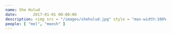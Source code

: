 ```yaml
---
name: She Hulud
date:       2017-01-01 00:00:00
description: <img src = "/images/shehulud.jpg" style = "max-width:100%;" />
people: [ "mel", "meesh" ]
---
```

